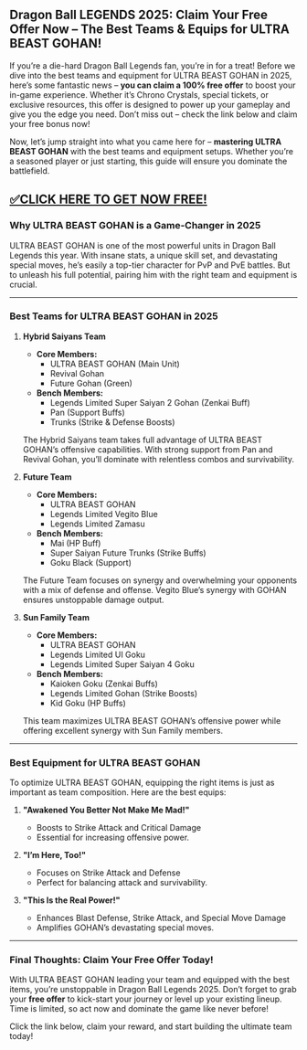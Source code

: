 ## **Dragon Ball LEGENDS 2025: Claim Your Free Offer Now – The Best Teams & Equips for ULTRA BEAST GOHAN!**

If you’re a die-hard Dragon Ball Legends fan, you’re in for a treat! Before we dive into the best teams and equipment for ULTRA BEAST GOHAN in 2025, here’s some fantastic news – **you can claim a 100% free offer** to boost your in-game experience. Whether it’s Chrono Crystals, special tickets, or exclusive resources, this offer is designed to power up your gameplay and give you the edge you need. Don’t miss out – check the link below and claim your free bonus now!

Now, let’s jump straight into what you came here for – **mastering ULTRA BEAST GOHAN** with the best teams and equipment setups. Whether you’re a seasoned player or just starting, this guide will ensure you dominate the battlefield.

## [✅CLICK HERE TO GET NOW FREE!](https://besteventtoday.com/Dragon/Ball)

### Why ULTRA BEAST GOHAN is a Game-Changer in 2025
ULTRA BEAST GOHAN is one of the most powerful units in Dragon Ball Legends this year. With insane stats, a unique skill set, and devastating special moves, he’s easily a top-tier character for PvP and PvE battles. But to unleash his full potential, pairing him with the right team and equipment is crucial.

---

### Best Teams for ULTRA BEAST GOHAN in 2025
1. **Hybrid Saiyans Team**
   - **Core Members:**
     - ULTRA BEAST GOHAN (Main Unit)
     - Revival Gohan
     - Future Gohan (Green)
   - **Bench Members:**
     - Legends Limited Super Saiyan 2 Gohan (Zenkai Buff)
     - Pan (Support Buffs)
     - Trunks (Strike & Defense Boosts)

   The Hybrid Saiyans team takes full advantage of ULTRA BEAST GOHAN’s offensive capabilities. With strong support from Pan and Revival Gohan, you’ll dominate with relentless combos and survivability.

2. **Future Team**
   - **Core Members:**
     - ULTRA BEAST GOHAN
     - Legends Limited Vegito Blue
     - Legends Limited Zamasu
   - **Bench Members:**
     - Mai (HP Buff)
     - Super Saiyan Future Trunks (Strike Buffs)
     - Goku Black (Support)

   The Future Team focuses on synergy and overwhelming your opponents with a mix of defense and offense. Vegito Blue’s synergy with GOHAN ensures unstoppable damage output.

3. **Sun Family Team**
   - **Core Members:**
     - ULTRA BEAST GOHAN
     - Legends Limited UI Goku
     - Legends Limited Super Saiyan 4 Goku
   - **Bench Members:**
     - Kaioken Goku (Zenkai Buffs)
     - Legends Limited Gohan (Strike Boosts)
     - Kid Goku (HP Buffs)

   This team maximizes ULTRA BEAST GOHAN’s offensive power while offering excellent synergy with Sun Family members.

---

### Best Equipment for ULTRA BEAST GOHAN
To optimize ULTRA BEAST GOHAN, equipping the right items is just as important as team composition. Here are the best equips:

1. **"Awakened You Better Not Make Me Mad!"**
   - Boosts to Strike Attack and Critical Damage
   - Essential for increasing offensive power.

2. **"I’m Here, Too!"**
   - Focuses on Strike Attack and Defense
   - Perfect for balancing attack and survivability.

3. **"This Is the Real Power!"**
   - Enhances Blast Defense, Strike Attack, and Special Move Damage
   - Amplifies GOHAN’s devastating special moves.

---

### Final Thoughts: Claim Your Free Offer Today!
With ULTRA BEAST GOHAN leading your team and equipped with the best items, you’re unstoppable in Dragon Ball Legends 2025. Don’t forget to grab your **free offer** to kick-start your journey or level up your existing lineup. Time is limited, so act now and dominate the game like never before!

Click the link below, claim your reward, and start building the ultimate team today! 

